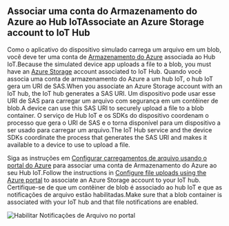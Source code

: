 ## <a name="associate-an-azure-storage-account-to-iot-hub"></a><span data-ttu-id="97229-101">Associar uma conta do Armazenamento do Azure ao Hub IoT</span><span class="sxs-lookup"><span data-stu-id="97229-101">Associate an Azure Storage account to IoT Hub</span></span>

<span data-ttu-id="97229-102">Como o aplicativo do dispositivo simulado carrega um arquivo em um blob, você deve ter uma conta de [Armazenamento do Azure](../articles/storage/common/storage-create-storage-account.md#create-a-storage-account) associada ao Hub IoT.</span><span class="sxs-lookup"><span data-stu-id="97229-102">Because the simulated device app uploads a file to a blob, you must have an [Azure Storage](../articles/storage/common/storage-create-storage-account.md#create-a-storage-account) account associated to IoT Hub.</span></span> <span data-ttu-id="97229-103">Quando você associa uma conta de armazenamento do Azure a um hub IoT, o hub IoT gera um URI de SAS.</span><span class="sxs-lookup"><span data-stu-id="97229-103">When you associate an Azure Storage account with an IoT hub, the IoT hub generates a SAS URI.</span></span> <span data-ttu-id="97229-104">Um dispositivo pode usar esse URI de SAS para carregar um arquivo com segurança em um contêiner de blob.</span><span class="sxs-lookup"><span data-stu-id="97229-104">A device can use this SAS URI to securely upload a file to a blob container.</span></span> <span data-ttu-id="97229-105">O serviço de Hub IoT e os SDKs do dispositivo coordenam o processo que gera o URI de SAS e o torna disponível para um dispositivo a ser usado para carregar um arquivo.</span><span class="sxs-lookup"><span data-stu-id="97229-105">The IoT Hub service and the device SDKs coordinate the process that generates the SAS URI and makes it available to a device to use to upload a file.</span></span>

<span data-ttu-id="97229-106">Siga as instruções em [Configurar carregamentos de arquivo usando o portal do Azure](../articles/iot-hub/iot-hub-configure-file-upload.md) para associar uma conta de Armazenamento do Azure ao seu Hub IoT.</span><span class="sxs-lookup"><span data-stu-id="97229-106">Follow the instructions in [Configure file uploads using the Azure portal](../articles/iot-hub/iot-hub-configure-file-upload.md) to associate an Azure Storage account to your IoT hub.</span></span> <span data-ttu-id="97229-107">Certifique-se de que um contêiner de blob é associado ao hub IoT e que as notificações de arquivo estão habilitadas.</span><span class="sxs-lookup"><span data-stu-id="97229-107">Make sure that a blob container is associated with your IoT hub and that file notifications are enabled.</span></span>

![Habilitar Notificações de Arquivo no portal](media/iot-hub-associate-storage/enable-file-notifications.png)